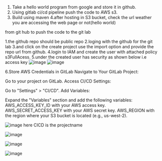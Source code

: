 1. Take a hello world program from google and store it in github.
2. Using gitlab ci/cd pipeline push the code to AWS s3.
3. Build using maven
4.after hosting in S3 bucket, check the url weather you are accessing the web page or not(hello world)


from git hub to push the code to the git lab

1.the github repo should be public repo
2.loging with the github for the git lab
3.and click on the create project use the import option and provide the repo url from github.
4.login to IAM and create the user with attached policy s3FullAcess.
5.under the created user has security as shown below i.e access key
![image](https://github.com/user-attachments/assets/4a23a86b-89ea-4a92-ac37-bce31618c92f)
![image](https://github.com/user-attachments/assets/d631084d-9f72-46a7-b19b-e89a70e4de3f)

6.Store AWS Credentials in GitLab
Navigate to Your GitLab Project:

Go to your project on GitLab.
Access CI/CD Settings:

Go to "Settings" > "CI/CD".
Add Variables:

Expand the "Variables" section and add the following variables:
AWS_ACCESS_KEY_ID with your AWS access key.
AWS_SECRET_ACCESS_KEY with your AWS secret key.
AWS_REGION with the region where your S3 bucket is located (e.g., us-west-2).

![image](https://github.com/user-attachments/assets/220d8f22-b387-4b9a-baff-72b6bc1ad6ae)
here CICD is the projectname

![image](https://github.com/user-attachments/assets/16888b83-6e55-42a9-9b8f-3f45c4bfe759)

![image](https://github.com/user-attachments/assets/4486dcc4-dc2e-455d-822d-e581b66c0f67)

![image](https://github.com/user-attachments/assets/30c1045b-fe55-498e-905b-fbb986acd53e)
